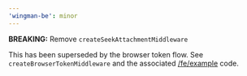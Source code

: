 ```yaml
---
'wingman-be': minor
---
```


**BREAKING:** Remove `createSeekAttachmentMiddleware`

This has been superseded by the browser token flow.
See `createBrowserTokenMiddleware` and the associated [/fe/example](/fe/example) code.

